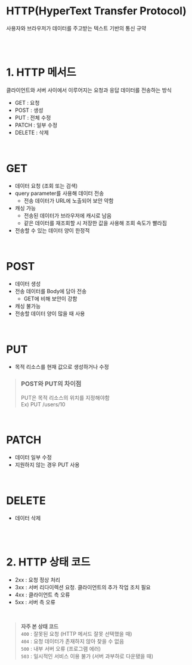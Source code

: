# HTTP(HyperText Transfer Protocol)
사용자와 브라우저가 데이터를 주고받는 텍스트 기반의 통신 규약

<br><br>

# 1. HTTP 메서드
클라이언트와 서버 사이에서 이루어지는 요청과 응답 데이터를 전송하는 방식

- GET : 요청
- POST : 생성
- PUT : 전체 수정
- PATCH : 일부 수정
- DELETE : 삭제

<br>

# GET
- 데이터 요청 (조회 또는 검색)
- query parameter를 사용해 데이터 전송
  - 전송 데이터가 URL에 노출되어 보안 약함
- 캐싱 가능
  - 전송된 데이터가 브라우저에 캐시로 남음 
  - 같은 데이터를 재조회할 시 저장한 값을 사용해 조회 속도가 빨라짐
- 전송할 수 있는 데이터 양이 한정적

<br>

# POST
- 데이터 생성
- 전송 데이터를 Body에 담아 전송
  - GET에 비해 보안이 강함
- 캐싱 불가능
- 전송할 데이터 양이 많을 때 사용

<br>

# PUT
- 목적 리소스를 현재 값으로 생성하거나 수정
> ### POST와 PUT의 차이점
> PUT은 목적 리소스의 위치를 지정해야함  
> Ex) PUT /users/10

<br>

# PATCH
- 데이터 일부 수정
- 지원하지 않는 경우 PUT 사용

<br>

# DELETE
- 데이터 삭제

<br><br>

# 2. HTTP 상태 코드
- 2xx : 요청 정상 처리
- 3xx : 서버 리다이렉션 요청. 클라이언트의 추가 작업 조치 필요
- 4xx : 클라이언트 측 오류
- 5xx : 서버 측 오류

<br>

> **자주 본 상태 코드**  
> `400` : 잘못된 요청 (HTTP 메서드 잘못 선택했을 때)  
> `404` : 요청 데이터가 존재하지 않아 찾을 수 없음  
> `500` : 내부 서버 오류  (프로그램 에러)  
> `503` : 일시적인 서비스 이용 불가 (서버 과부하로 다운됐을 때)